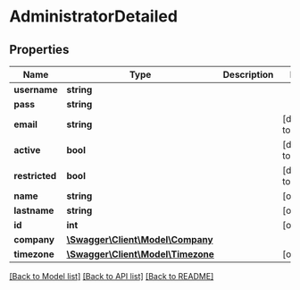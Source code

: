 # AdministratorDetailed

## Properties
Name | Type | Description | Notes
------------ | ------------- | ------------- | -------------
**username** | **string** |  | 
**pass** | **string** |  | 
**email** | **string** |  | [default to '']
**active** | **bool** |  | [default to false]
**restricted** | **bool** |  | [default to false]
**name** | **string** |  | [optional] 
**lastname** | **string** |  | [optional] 
**id** | **int** |  | [optional] 
**company** | [**\Swagger\Client\Model\Company**](Company.md) |  | 
**timezone** | [**\Swagger\Client\Model\Timezone**](Timezone.md) |  | [optional] 

[[Back to Model list]](../README.md#documentation-for-models) [[Back to API list]](../README.md#documentation-for-api-endpoints) [[Back to README]](../README.md)


